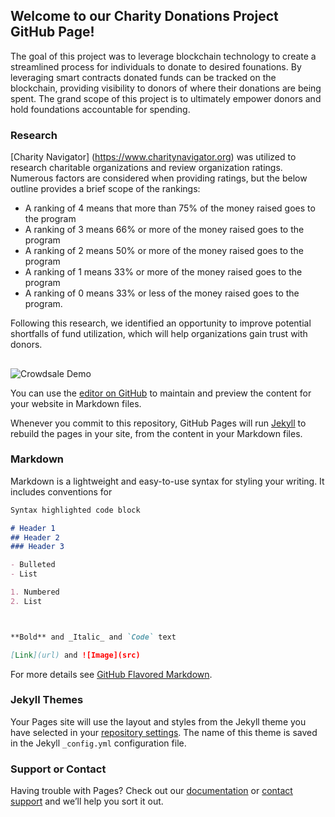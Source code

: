 ## Welcome to our Charity Donations Project GitHub Page!

The goal of this project was to leverage blockchain technology to create a streamlined process for individuals to donate to desired founations.  By leveraging smart contracts donated funds can be tracked on the blockchain, providing visibility to donors of where their donations are being spent.  The grand scope of this project is to ultimately empower donors and hold foundations accountable for spending. 

### Research

[Charity Navigator] (https://www.charitynavigator.org) was utilized to research charitable organizations and review organization ratings.  Numerous factors are considered when providing ratings, but the below outline provides a brief scope of the rankings:

  - A ranking of 4 means that more than 75% of the money raised goes to the program
  - A ranking of 3 means 66% or more of the money raised goes to the program
  - A ranking of 2 means 50% or more of the money raised goes to the program
  - A ranking of 1 means 33% or more of the money raised goes to the program
  - A ranking of 0 means 33% or less of the money raised goes to the program.
  
Following this research, we identified an opportunity to improve potential shortfalls of fund utilization, which will help organizations gain trust with donors. 

## 
![Crowdsale Demo](crowdsaleDEMO.gif)

You can use the [editor on GitHub](https://github.com/hageslel/Charity-Donations-on-Blockchain/edit/gh-pages/index.md) to maintain and preview the content for your website in Markdown files.

Whenever you commit to this repository, GitHub Pages will run [Jekyll](https://jekyllrb.com/) to rebuild the pages in your site, from the content in your Markdown files.

### Markdown

Markdown is a lightweight and easy-to-use syntax for styling your writing. It includes conventions for

```markdown
Syntax highlighted code block

# Header 1
## Header 2
### Header 3

- Bulleted
- List

1. Numbered
2. List



**Bold** and _Italic_ and `Code` text

[Link](url) and ![Image](src)
```

For more details see [GitHub Flavored Markdown](https://guides.github.com/features/mastering-markdown/).

### Jekyll Themes

Your Pages site will use the layout and styles from the Jekyll theme you have selected in your [repository settings](https://github.com/hageslel/Charity-Donations-on-Blockchain/settings). The name of this theme is saved in the Jekyll `_config.yml` configuration file.

### Support or Contact

Having trouble with Pages? Check out our [documentation](https://docs.github.com/categories/github-pages-basics/) or [contact support](https://support.github.com/contact) and we’ll help you sort it out.
